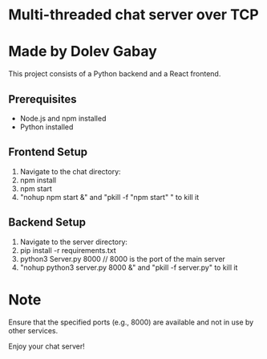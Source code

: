 # Multi-threaded chat server over TCP
# Made by Dolev Gabay

This project consists of a Python backend and a React frontend.

## Prerequisites

- Node.js and npm installed
- Python installed

## Frontend Setup
1. Navigate to the chat directory:
2. npm install 
3. npm start
4. "nohup npm start &"  and "pkill -f "npm start" " to kill it


## Backend Setup
1. Navigate to the server directory:
2. pip install -r requirements.txt 
3. python3 Server.py 8000    // 8000 is the port of the main server
4. "nohup python3 server.py 8000 &"  and "pkill -f server.py" to kill it
# Note 
Ensure that the specified ports (e.g., 8000) are available and not in use by other services.

Enjoy your chat server!
   

